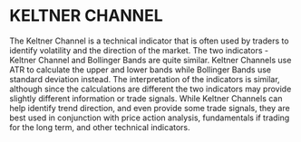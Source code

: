 # KELTNER CHANNEL
The Keltner Channel is a technical indicator that is often used by traders to identify volatility and the direction of the market.
The two indicators - Keltner Channel and Bollinger Bands are quite similar. Keltner Channels use ATR to calculate the upper and lower bands while Bollinger Bands use standard deviation instead.
The interpretation of the indicators is similar, although since the calculations are different the two indicators may provide slightly different information or trade signals.
While Keltner Channels can help identify trend direction, and even provide some trade signals, they are best used in conjunction with price action analysis, fundamentals if trading for the long term, and other technical indicators.
